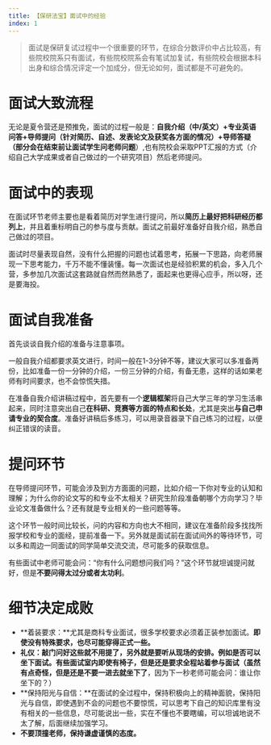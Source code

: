 ```yaml
---
title: 【保研法宝】面试中的经验
index: 1
---
```


> 面试是保研复试过程中一个很重要的环节，在综合分数评价中占比较高，有些院校院系只有面试，有些院校院系会有笔试加复试，有些院校会根据本科出身和综合情况评定一个加成分，但无论如何，面试都是不可避免的。

# 面试大致流程

无论是夏令营还是预推免，面试的过程一般是：**自我介绍（中/英文）+专业英语问答+导师提问（针对简历、自述、发表论文及获奖各方面的情况）+导师答疑（部分会在结束前让面试学生问老师问题**）,也有院校会采取PPT汇报的方式（介绍自己大学成果或者自己做过的一个研究项目）然后老师提问。

# 面试中的表现

在面试环节老师主要也是看着简历对学生进行提问，所以**简历上最好把科研经历都列上**，并且着重标明自己的参与度与贡献。面试之前最好准备好自我介绍，熟悉自己做过的项目。

面试时尽量表现自然，没有什么把握的问题也试着思考，拓展一下思路，向老师展现一下思考能力，千万不能不懂装懂。每一次面试也是经验积累的机会，多入几个营，多参加几次面试这套路就自然而然熟悉了，面起来也更得心应手，所以呀，还是要海投。

# 面试自我准备

首先谈谈自我介绍的准备与注意事项。

一般自我介绍都要求英文进行，时间一般在1-3分钟不等，建议大家可以多准备两份，比如准备一份一分钟的介绍，一份三分钟的介绍，有备无患，这样的话如果老师有时间要求，也不会惊慌失措。

在准备自我介绍讲稿过程中，首先要有一个**逻辑框架**将自己大学三年的学习生活串起来，同时注意突出自己**在科研、竞赛等方面的特点和长处**，尤其是突出**与自己申请专业的契合度**。准备好讲稿后多练习，可以用录音器录下自己练习的过程，以便纠正错误的读音。

# 提问环节

在导师提问环节，可能会涉及到方方面面的问题，比如介绍一下你对专业的认知和理解；为什么你的论文写的和专业不太相关？研究生阶段准备朝哪个方向学习？毕业论文准备做什么？还有就是专业相关的一些问题等等。

这个环节一般时间比较长，问的内容和方向也大不相同，建议在准备阶段多找找所报学校和专业的面经，提前准备一下。另外就是面试前在面试间外的等待环节，可以多和周边一同面试的同学简单交流交流，尽可能多的获取信息。

有些面试中老师可能会问：“你有什么问题想问我们吗？”这个环节就坦诚提问就好，但是**不要问得太过分或者太功利**。

# 细节决定成败

- **着装要求：**尤其是商科专业面试，很多学校要求必须着正装参加面试。**即使没有特殊要求，也尽可能穿得正式一些。**
- **礼仪：**敲门问好这些就不用提了，另外就是要听从现场的安排。例如是否可以坐下面试。有些面试室内即使有椅子，但是还是要求全程站着参与面试（虽然有点奇怪，但是还是**不要一进去就坐下了**，因为下一秒老师可能会问：谁让你坐下的？）
- **保持阳光与自信：**在面试的全过程中，保持积极向上的精神面貌，保持阳光与自信，即使遇到不会的问题也不要惊慌，可以思考下自己的知识库里有没有相关的一些信息，尽可能说出一些，实在不懂也不要瞎编，可以坦诚地说不太了解，后面继续加强学习。
- **不要顶撞老师，保持谦虚谨慎的态度。**